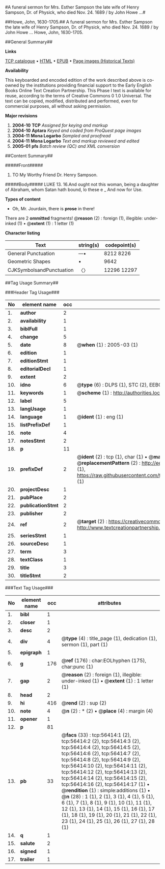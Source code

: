 #A funeral sermon for Mrs. Esther Sampson the late wife of Henry Sampson, Dr. of Physick, who died Nov. 24. 1689 / by John Howe ...#

##Howe, John, 1630-1705.##
A funeral sermon for Mrs. Esther Sampson the late wife of Henry Sampson, Dr. of Physick, who died Nov. 24. 1689 / by John Howe ...
Howe, John, 1630-1705.

##General Summary##

**Links**

[TCP catalogue](http://www.ota.ox.ac.uk/tcp/)  • 
[HTML](http://tei.it.ox.ac.uk/tcp/Texts-HTML/free/A44/A44678.html)  • 
[EPUB](http://tei.it.ox.ac.uk/tcp/Texts-EPUB/free/A44/A44678.epub) • 
[Page images (Historical Texts)](https://data.historicaltexts.jisc.ac.uk/view?pubId=eebo-12221747e&pageId=eebo-12221747e-56414-1)

**Availability**

This keyboarded and encoded edition of the
	       work described above is co-owned by the institutions
	       providing financial support to the Early English Books
	       Online Text Creation Partnership. This Phase I text is
	       available for reuse, according to the terms of Creative
	       Commons 0 1.0 Universal. The text can be copied,
	       modified, distributed and performed, even for
	       commercial purposes, all without asking permission.

**Major revisions**

1. __2004-10__ __TCP__ *Assigned for keying and markup*
1. __2004-10__ __Aptara__ *Keyed and coded from ProQuest page images*
1. __2004-11__ __Mona Logarbo__ *Sampled and proofread*
1. __2004-11__ __Mona Logarbo__ *Text and markup reviewed and edited*
1. __2005-01__ __pfs__ *Batch review (QC) and XML conversion*

##Content Summary##

#####Front#####

1. TO
My Worthy Friend
Dr. Henry Sampson.

#####Body#####
LUKE 13. 16.And ought not this woman, being a daughter
of Abraham, whom Satan hath bound,
lo these e
    _ And now for Use.

**Types of content**

  * Oh, Mr. Jourdain, there is **prose** in there!

There are 2 **ommitted** fragments! 
 @__reason__ (2) : foreign (1), illegible: under-inked (1)  •  @__extent__ (1) : 1 letter (1)

**Character listing**


|Text|string(s)|codepoint(s)|
|---|---|---|
|General Punctuation|—•|8212 8226|
|Geometric Shapes|▪|9642|
|CJKSymbolsandPunctuation|〈〉|12296 12297|

##Tag Usage Summary##

###Header Tag Usage###

|No|element name|occ|attributes|
|---|---|---|---|
|1.|__author__|2||
|2.|__availability__|1||
|3.|__biblFull__|1||
|4.|__change__|5||
|5.|__date__|8| @__when__ (1) : 2005-03 (1)|
|6.|__edition__|1||
|7.|__editionStmt__|1||
|8.|__editorialDecl__|1||
|9.|__extent__|2||
|10.|__idno__|6| @__type__ (6) : DLPS (1), STC (2), EEBO-CITATION (1), OCLC (1), VID (1)|
|11.|__keywords__|1| @__scheme__ (1) : http://authorities.loc.gov/ (1)|
|12.|__label__|5||
|13.|__langUsage__|1||
|14.|__language__|1| @__ident__ (1) : eng (1)|
|15.|__listPrefixDef__|1||
|16.|__note__|4||
|17.|__notesStmt__|2||
|18.|__p__|11||
|19.|__prefixDef__|2| @__ident__ (2) : tcp (1), char (1)  •  @__matchPattern__ (2) : ([0-9\-]+):([0-9IVX]+) (1), (.+) (1)  •  @__replacementPattern__ (2) : http://eebo.chadwyck.com/downloadtiff?vid=$1&page=$2 (1), https://raw.githubusercontent.com/textcreationpartnership/Texts/master/tcpchars.xml#$1 (1)|
|20.|__projectDesc__|1||
|21.|__pubPlace__|2||
|22.|__publicationStmt__|2||
|23.|__publisher__|2||
|24.|__ref__|2| @__target__ (2) : https://creativecommons.org/publicdomain/zero/1.0/ (1), http://www.textcreationpartnership.org/docs/. (1)|
|25.|__seriesStmt__|1||
|26.|__sourceDesc__|1||
|27.|__term__|3||
|28.|__textClass__|1||
|29.|__title__|3||
|30.|__titleStmt__|2||


###Text Tag Usage###

|No|element name|occ|attributes|
|---|---|---|---|
|1.|__bibl__|1||
|2.|__closer__|1||
|3.|__desc__|2||
|4.|__div__|4| @__type__ (4) : title_page (1), dedication (1), sermon (1), part (1)|
|5.|__epigraph__|1||
|6.|__g__|176| @__ref__ (176) : char:EOLhyphen (175), char:punc (1)|
|7.|__gap__|2| @__reason__ (2) : foreign (1), illegible: under-inked (1)  •  @__extent__ (1) : 1 letter (1)|
|8.|__head__|2||
|9.|__hi__|416| @__rend__ (2) : sup (2)|
|10.|__note__|4| @__n__ (2) : * (2)  •  @__place__ (4) : margin (4)|
|11.|__opener__|1||
|12.|__p__|81||
|13.|__pb__|33| @__facs__ (33) : tcp:56414:1 (2), tcp:56414:2 (2), tcp:56414:3 (2), tcp:56414:4 (2), tcp:56414:5 (2), tcp:56414:6 (2), tcp:56414:7 (2), tcp:56414:8 (2), tcp:56414:9 (2), tcp:56414:10 (2), tcp:56414:11 (2), tcp:56414:12 (2), tcp:56414:13 (2), tcp:56414:14 (2), tcp:56414:15 (2), tcp:56414:16 (2), tcp:56414:17 (1)  •  @__rendition__ (1) : simple:additions (1)  •  @__n__ (28) : 1 (1), 2 (1), 3 (1), 4 (1), 5 (1), 6 (1), 7 (1), 8 (1), 9 (1), 10 (1), 11 (1), 12 (1), 13 (1), 14 (1), 15 (1), 16 (1), 17 (1), 18 (1), 19 (1), 20 (1), 21 (1), 22 (1), 23 (1), 24 (1), 25 (1), 26 (1), 27 (1), 28 (1)|
|14.|__q__|1||
|15.|__salute__|2||
|16.|__signed__|1||
|17.|__trailer__|1||
